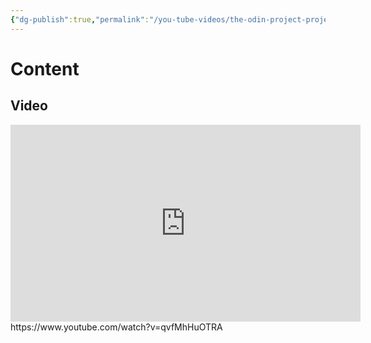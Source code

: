 ```yaml
---
{"dg-publish":true,"permalink":"/you-tube-videos/the-odin-project-project-tic-tac-toe-part-3/","updated":"2025-01-30T23:36:38-05:00"}
---
```


# Content
## Video
<iframe width="560" height="315" src="https://www.youtube.com/embed/qvfMhHuOTRA?si=uVeF22CA0zSrb1tC" title="YouTube video player" frameborder="0" allow="accelerometer; autoplay; clipboard-write; encrypted-media; gyroscope; picture-in-picture; web-share" referrerpolicy="strict-origin-when-cross-origin" allowfullscreen></iframe>
https://www.youtube.com/watch?v=qvfMhHuOTRA
